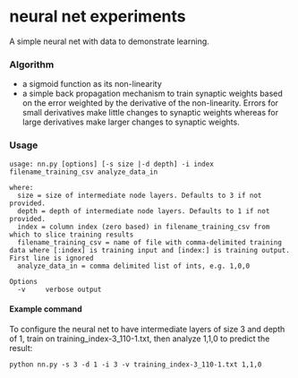 # neural net experiments

A simple neural net with data to demonstrate learning.

### Algorithm

* a sigmoid function as its non-linearity
* a simple back propagation mechanism to train synaptic weights based on the error weighted by the derivative of the non-linearity. Errors for small derivatives make little changes to synaptic weights whereas for large derivatives make larger changes to synaptic weights.

### Usage

```
usage: nn.py [options] [-s size |-d depth] -i index filename_training_csv analyze_data_in

where:
  size = size of intermediate node layers. Defaults to 3 if not provided.
  depth = depth of intermediate node layers. Defaults to 1 if not provided.
  index = column index (zero based) in filename_training_csv from which to slice training results
  filename_training_csv = name of file with comma-delimited training data where [:index] is training input and [index:] is training output. First line is ignored
  analyze_data_in = comma delimited list of ints, e.g. 1,0,0

Options
  -v     verbose output
```

#### Example command

To configure the neural net to have intermediate layers of size 3 and depth of 1, train on training_index-3_110-1.txt, then analyze 1,1,0 to predict the result:

    python nn.py -s 3 -d 1 -i 3 -v training_index-3_110-1.txt 1,1,0

